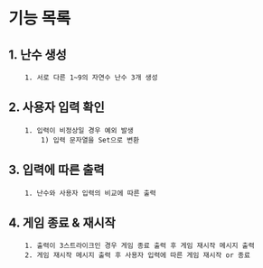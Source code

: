 # 기능 목록

## 1. 난수 생성
        1. 서로 다른 1~9의 자연수 난수 3개 생성
## 2. 사용자 입력 확인
        1. 입력이 비정상일 경우 예외 발생
            1) 입력 문자열을 Set으로 변환
## 3. 입력에 따른 출력
        1. 난수와 사용자 입력의 비교에 따른 출력
## 4. 게임 종료 & 재시작
        1. 출력이 3스트라이크인 경우 게임 종료 출력 후 게임 재시작 메시지 출력
        2. 게임 재시작 메시지 출력 후 사용자 입력에 따른 게임 재시작 or 종료
